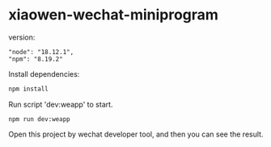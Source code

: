 # xiaowen-wechat-miniprogram

version:
```
"node": "18.12.1",
"npm": "8.19.2"
```

Install dependencies:
```bash
npm install
```

Run script 'dev:weapp' to start.

```
npm run dev:weapp
```


Open this project by wechat developer tool, and then you can see the result.
